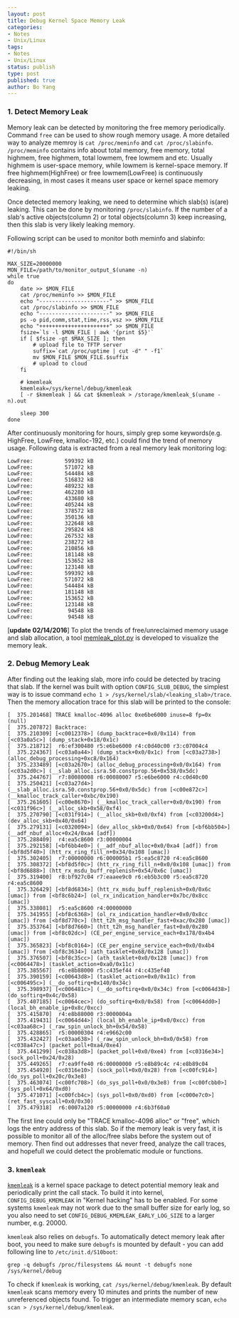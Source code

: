 ```yaml
---
layout: post
title: Debug Kernel Space Memory Leak
categories: 
- Notes
- Unix/Linux
tags:
- Notes
- Unix/Linux
status: publish
type: post
published: true
author: Bo Yang
---
```


### 1. Detect Memory Leak

Memory leak can be detected by monitoring the free memory periodically. Command `free` can be used to show rough memory usage. A more detailed way to analyze memroy is `cat /proc/meminfo` and `cat /proc/slabinfo`. `/proc/meminfo` contains info about total memory, free memory, total highmem, free highmem, total lowmem, free lowmem and etc. Usually highmem is user-space memory, while lowmem is kernel-space memory. If free highmem(HighFree) or free lowmem(LowFree) is continuously decreasing, in most cases it means user space or kernel space memory leaking.

Once detected memory leaking, we need to determine which slab(s) is(are) leaking. This can be done by monitoring `/proc/slabinfo`. If the number of a slab's active objects(column 2) or total objects(column 3) keep increasing, then this slab is very likely leaking memory.

Following script can be used to monitor both meminfo and slabinfo:

    #!/bin/sh
    
    MAX_SIZE=20000000
    MON_FILE=/path/to/monitor_output_$(uname -n)
    while true
    do
        date >> $MON_FILE
        cat /proc/meminfo >> $MON_FILE
        echo "----------------------" >> $MON_FILE
        cat /proc/slabinfo >> $MON_FILE
        echo "----------------------" >> $MON_FILE
        ps -o pid,comm,stat,time,rss,vsz >> $MON_FILE
        echo "++++++++++++++++++++++" >> $MON_FILE
        fsize=`ls -l $MON_FILE | awk '{print $5}'`
        if [ $fsize -gt $MAX_SIZE ]; then
        	# upload file to TFTP server
            suffix=`cat /proc/uptime | cut -d" " -f1`
            mv $MON_FILE $MON_FILE.$suffix
            # upload to cloud
        fi

        # kmemleak
        kmemleak=/sys/kernel/debug/kmemleak
        [ -r $kmemleak ] && cat $kmemleak > /storage/kmemleak_$(uname -n).out

        sleep 300
    done

After continuously monitoring for hours, simply grep some keywords(e.g. HighFree, LowFree, kmalloc-192, etc.) could find the trend of memory usage. Following data is extracted from a real memory leak monitoring log:

    LowFree:          599392 kB
    LowFree:          571072 kB
    LowFree:          544484 kB
    LowFree:          516832 kB
    LowFree:          489232 kB
    LowFree:          462280 kB
    LowFree:          433680 kB
    LowFree:          405244 kB
    LowFree:          378572 kB
    LowFree:          350136 kB
    LowFree:          322648 kB
    LowFree:          295824 kB
    LowFree:          267532 kB
    LowFree:          238272 kB
    LowFree:          210856 kB
    LowFree:          181148 kB
    LowFree:          153652 kB
    LowFree:          123148 kB
    LowFree:          599392 kB
    LowFree:          571072 kB
    LowFree:          544484 kB
    LowFree:          181148 kB
    LowFree:          153652 kB
    LowFree:          123148 kB
    LowFree:           94548 kB
    LowFree:           94548 kB

[__update 02/14/2016__] To plot the trends of free/unreclaimed memory usage and slab allocation, a tool [memleak_plot.py](https://github.com/bo-yang/misc/blob/master/memleak_plot.py) is developed to visualize the memory leak.

### 2. Debug Memory Leak

After finding out the leaking slab, more info could be detected by tracing that slab. If the kernel was built with option `CONFIG_SLUB_DEBUG`, the simplest way is to issue command `echo 1 > /sys/kernel/slab/<leaking_slab>/trace`. Then the memory allocation trace for this slab will be printed to the console:

    [  375.201468] TRACE kmalloc-4096 alloc 0xe6be6000 inuse=8 fp=0x  (null)
    [  375.207872] Backtrace:
    [  375.210309] [<c0012378>] (dump_backtrace+0x0/0x114) from [<c03a0a5c>] (dump_stack+0x18/0x1c)
    [  375.218712]  r6:ef300480 r5:e6be6000 r4:c0d40c00 r3:c07004c4
    [  375.224367] [<c03a0a44>] (dump_stack+0x0/0x1c) from [<c03a2738>] (alloc_debug_processing+0xc8/0x164)
    [  375.233489] [<c03a2670>] (alloc_debug_processing+0x0/0x164) from [<c03a2d0c>] (__slab_alloc.isra.50.constprop.56+0x538/0x5dc)
    [  375.244767]  r7:80080008 r6:00080007 r5:e6be6000 r4:c0d40c00
    [  375.250421] [<c03a27d4>] (__slab_alloc.isra.50.constprop.56+0x0/0x5dc) from [<c00e872c>] (__kmalloc_track_caller+0xbc/0x190)
    [  375.261605] [<c00e8670>] (__kmalloc_track_caller+0x0/0x190) from [<c031f96c>] (__alloc_skb+0x58/0xf4)
    [  375.270790] [<c031f914>] (__alloc_skb+0x0/0xf4) from [<c03200d4>] (dev_alloc_skb+0x40/0x64)
    [  375.279131] [<c0320094>] (dev_alloc_skb+0x0/0x64) from [<bf6bb504>] (__adf_nbuf_alloc+0x24/0xa4 [adf])
    [  375.288409]  r4:ea5c8600 r3:00000004
    [  375.292158] [<bf6bb4e0>] (__adf_nbuf_alloc+0x0/0xa4 [adf]) from [<bf8d5f40>] (htt_rx_ring_fill_n+0x34/0x108 [umac])
    [  375.302405]  r7:00000000 r6:000005b1 r5:ea5c8720 r4:ea5c8600
    [  375.308372] [<bf8d5f0c>] (htt_rx_ring_fill_n+0x0/0x108 [umac]) from [<bf8d6888>] (htt_rx_msdu_buff_replenish+0x54/0x6c [umac])
    [  375.319400]  r8:bf927c04 r7:eaaee9c0 r6:eb5b3c00 r5:ea5c8720 r4:ea5c8600
    [  375.326429] [<bf8d6834>] (htt_rx_msdu_buff_replenish+0x0/0x6c [umac]) from [<bf8c6b24>] (ol_rx_indication_handler+0x7bc/0x8cc [umac])
    [  375.338081]  r5:ea5c8600 r4:00000000
    [  375.341955] [<bf8c6368>] (ol_rx_indication_handler+0x0/0x8cc [umac]) from [<bf8d770c>] (htt_t2h_msg_handler_fast+0xac/0x280 [umac])
    [  375.353764] [<bf8d7660>] (htt_t2h_msg_handler_fast+0x0/0x280 [umac]) from [<bf8c02dc>] (CE_per_engine_service_each+0x178/0x4b4 [umac])
    [  375.365823] [<bf8c0164>] (CE_per_engine_service_each+0x0/0x4b4 [umac]) from [<bf8c3634>] (ath_tasklet+0x68/0x128 [umac])
    [  375.376507] [<bf8c35cc>] (ath_tasklet+0x0/0x128 [umac]) from [<c0064478>] (tasklet_action+0xa0/0x11c)
    [  375.385567]  r6:e8b88000 r5:c435ef44 r4:c435ef40
    [  375.390159] [<c00643d8>] (tasklet_action+0x0/0x11c) from [<c006495c>] (__do_softirq+0x140/0x34c)
    [  375.398937] [<c006481c>] (__do_softirq+0x0/0x34c) from [<c0064d38>] (do_softirq+0x4c/0x58)
    [  375.407185] [<c0064cec>] (do_softirq+0x0/0x58) from [<c0064dd0>] (local_bh_enable_ip+0x8c/0xcc)
    [  375.415870]  r4:e8b88000 r3:0000004a
    [  375.419431] [<c0064d44>] (local_bh_enable_ip+0x0/0xcc) from [<c03aa68c>] (_raw_spin_unlock_bh+0x54/0x58)
    [  375.428865]  r5:00000304 r4:e9662c00
    [  375.432427] [<c03aa638>] (_raw_spin_unlock_bh+0x0/0x58) from [<c038a47c>] (packet_poll+0xa4/0xe4)
    [  375.441299] [<c038a3d8>] (packet_poll+0x0/0xe4) from [<c0316e34>] (sock_poll+0x24/0x28)
    [  375.449265]  r7:ea9ffe40 r6:00000000 r5:e8b89c4c r4:e8b89c04
    [  375.454920] [<c0316e10>] (sock_poll+0x0/0x28) from [<c00fc914>] (do_sys_poll+0x20c/0x3e8)
    [  375.463074] [<c00fc708>] (do_sys_poll+0x0/0x3e8) from [<c00fcbb0>] (sys_poll+0x64/0xd0)
    [  375.471071] [<c00fcb4c>] (sys_poll+0x0/0xd0) from [<c000e7c0>] (ret_fast_syscall+0x0/0x30)
    [  375.479318]  r6:0007a120 r5:00000000 r4:6b3f60a0

The first line could only be "TRACE kmalloc-4096 alloc" or "free", which logs the entry address of this slab. So if the memory leak is very fast, it is possible to monitor all of the alloc/free slabs before the system out of memory. Then find out addresses that never freed, analyze the call traces, and hopefull we could detect the problematic module or functions.

### 3. `kmemleak`

[`kmemleak`](https://www.kernel.org/doc/Documentation/kmemleak.txt) is a kernel space package to detect potential memory leak and periodically print the call stack. To build it into kernel, `CONFIG_DEBUG_KMEMLEAK` in "Kernel hacking" has to be enabled. For some systems `kmemleak` may not work due to the small buffer size for early log, so you also need to set `CONFIG_DEBUG_KMEMLEAK_EARLY_LOG_SIZE` to a larger number, e.g. 20000.

`kmemleak` also relies on `debugfs`. To automatically detect memory leak after boot, you need to make sure `debugfs` is mounted by default - you can add following line to `/etc/init.d/S10boot`:

~~~shell
grep -q debugfs /proc/filesystems && mount -t debugfs none /sys/kernel/debug
~~~

To check if `kmemleak` is working, `cat /sys/kernel/debug/kmemleak`. By default `kmemleak` scans memory every 10 minutes and prints the number of new unreferenced objects found. To trigger an intermediate memory scan, `echo scan > /sys/kernel/debug/kmemleak`.
